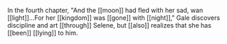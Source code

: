 In the fourth chapter, "And the [[moon]] had fled with her sad, wan [[light]]...For her [[kingdom]] was [[gone]] with [[night]]," Gale discovers discipline and art [[through]] Selene, but [[also]] realizes that she has [[been]] [[lying]] to him.